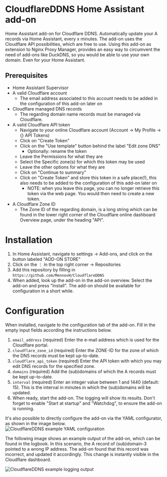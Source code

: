 # CloudflareDDNS Home Assistant add-on
Home Assistant add-on for Cloudflare DDNS.
Automatically update your A records via Home Assistant, every x minutes.
The add-on uses the Cloudflare API possibilities, which are free to use.
Using this add-on as extension to Nginx Proxy Manager, provides an easy way to circumvent the need of add-ons like DuckDNS, so you would be able to use your own domain. Even for your Home Assistant.

## Prerequisites
- Home Assistant Supervisor
- A valid Cloudflare account
  - The email address associated to this account needs to be added in the configuration of this add-on later on
- Cloudflare managed DNS records
  - The regarding domain name records must be managed via Cloudflare.
- A valid Cloudflare API token
  - Navigate to your online Cloudflare account (Account → My Profile → {} API Tokens)
  - Click on "Create Token"
  - Click on the "Use template" button behind the label "Edit zone DNS"
    - Optionally: rename the token
  - Leave the Permissions for what they are
  - Select the Specific zone(s) for which this token may be used
  - Leave the other options for what they are
  - Click on "Continue to summary"
  - Click on "Create Token" and store this token in a safe place(!), this also needs to be added to the configuration of this add-on later on
    - NOTE: when you leave this page, you can no longer retrieve this token via the web page. You would then need to create a new token.
- A Cloudflare Zone ID
  - The Zone ID of the regarding domain, is a long string which can be found in the lower right corner of the Cloudflare online dashboard Overview page, under the heading "API".

# Installation

1. In Home Assistant, navigate to settings → Add-ons, and click on the button labeled "ADD-ON STORE"
2. Click on the ⋮ in the top right corner → Repositories
3. Add this repository by filling in `https://github.com/MennovH/CloudflareDDNS`
4. When added, look up the add-on in the add-on overview. Select the add-on and press "Install". The add-on should be available for configuration in a short while.

# Configuration

When installed, navigate to the configuration tab of the add-on. Fill in the empty input fields according the instructions below.
1. `email_address` (required) Enter the e-mail address which is used for the Cloudflare portal.
2. `cloudflare_zone_id` (required) Enter the ZONE-ID for the zone of which the DNS records must be kept up-to-date.
3. `cloudflare_api_token` (required) Enter the API token with which you may edit DNS records for the specified zone.
4. `domains` (required) Add the (sub)domains of which the A records must be kept up-to-date.
5. `interval` (required) Enter an integer value between 1 and 1440 (default: 15). This is the interval in minutes in which the (sub)domains will be updated.
6. When ready, start the add-on. The logging will show its results. Don't forget to enable "Start at startup" and "Watchdog", to ensure the add-on is running.

It's also possible to directly configure the add-on via the YAML configurator, as shown in the image below.
![CloudflareDDNS example YAML configuration][screenshot1]


The following image shows an example output of the add-on, which can be found in the logbook. In this scenario, the A record of (sub)domain-3 pointed to a wrong IP address. The add-on found that this record was incorrect, and updated it accordingly. This change is instantly visible in the Cloudflare dashboard.

![CloudflareDDNS example logging output][screenshot2]

[screenshot1]: https://raw.githubusercontent.com/MennovH/HomeAssistant/main/CloudflareDDNS/images/example_yaml.png
[screenshot2]: https://raw.githubusercontent.com/MennovH/HomeAssistant/main/CloudflareDDNS/images/example_log.png
